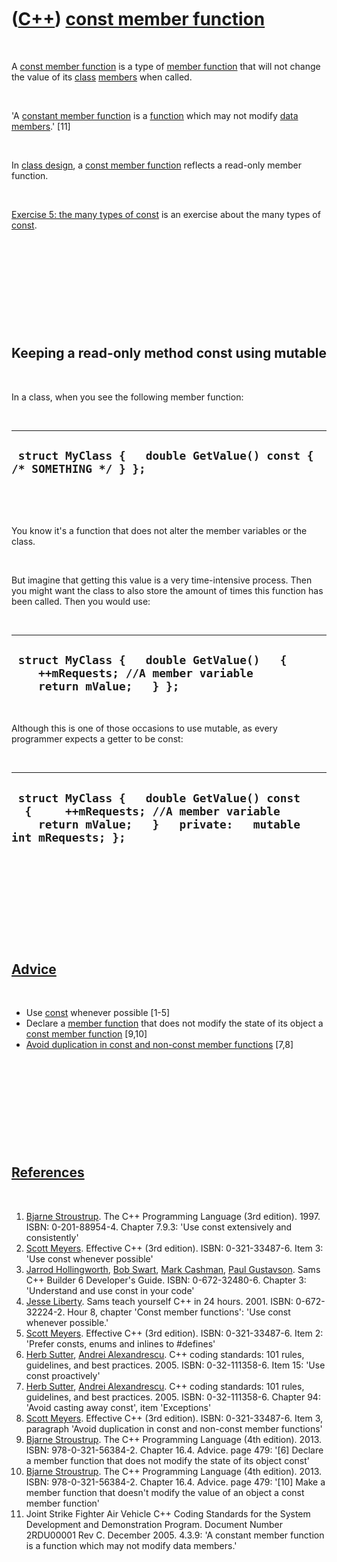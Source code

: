 
 

 

 

 

 

([C++](Cpp.md)) [const member function](CppConstMemberFunction.md)
====================================================================

 

A [const member function](CppConstMemberFunction.md) is a type of
[member function](CppMemberFunction.md) that will not change the value
of its [class](CppClass.md) [members](CppMember.md) when called.

 

'A [constant member function](CppConstMemberFunction.md) is a
[function](CppMemberFunction.md) which may not modify [data
members](CppDataMember.md).' \[11\]

 

In [class design](CppClassDesign.md), a [const member
function](CppConstMemberFunction.md) reflects a read-only member
function.

 

[Exercise 5: the many types of
const](CppExerciseTheManyTypesOfConst.md) is an exercise about the many
types of [const](CppConst.md).

 

 

 

 

 

Keeping a read-only method const using mutable
----------------------------------------------

 

In a class, when you see the following member function:

 

  ----------------------------------------------------------------------
  ` struct MyClass {   double GetValue() const { /* SOMETHING */ } };`
  ----------------------------------------------------------------------

 

 

You know it's a function that does not alter the member variables or the
class.

 

But imagine that getting this value is a very time-intensive process.
Then you might want the class to also store the amount of times this
function has been called. Then you would use:

 

  ------------------------------------------------------------------------------------------------------------
  ` struct MyClass {   double GetValue()   {     ++mRequests; //A member variable     return mValue;   } };`
  ------------------------------------------------------------------------------------------------------------

 

Although this is one of those occasions to use mutable, as every
programmer expects a getter to be const:

 

  ------------------------------------------------------------------------------------------------------------------------------------------------------
  ` struct MyClass {   double GetValue() const   {     ++mRequests; //A member variable     return mValue;   }   private:   mutable int mRequests; };`
  ------------------------------------------------------------------------------------------------------------------------------------------------------

 

 

 

 

 

[Advice](CppAdvice.md)
-----------------------

 

-   Use [const](CppConst.md) whenever possible \[1-5\]
-   Declare a [member function](CppMemberFunction.md) that does not
    modify the state of its object a [const member
    function](CppConstMemberFunction.md) \[9,10\]
-   [Avoid duplication in const and non-const member
    functions](CppAvoidDuplicationInConstAndNonConstMemberFunctions.md)
    \[7,8\]

 

 

 

 

 

[References](CppReferences.md)
-------------------------------

 

1.  [Bjarne Stroustrup](CppBjarneStroustrup.md). The C++ Programming
    Language (3rd edition). 1997. ISBN: 0-201-88954-4. Chapter 7.9.3:
    'Use const extensively and consistently'
2.  [Scott Meyers](CppScottMeyers.md). Effective C++ (3rd edition).
    ISBN: 0-321-33487-6. Item 3: 'Use const whenever possible'
3.  [Jarrod Hollingworth](CppJarrodHollingworth.md), [Bob
    Swart](CppBobSwart.md), [Mark Cashman](CppMarkCashman.md), [Paul
    Gustavson](CppPaulGustavson.md). Sams C++ Builder 6
    Developer's Guide. ISBN: 0-672-32480-6. Chapter 3: 'Understand and
    use const in your code'
4.  [Jesse Liberty](CppJesseLiberty.md). Sams teach yourself C++ in
    24 hours. 2001. ISBN: 0-672-32224-2. Hour 8, chapter 'Const member
    functions': 'Use const whenever possible.'
5.  [Scott Meyers](CppScottMeyers.md). Effective C++ (3rd edition).
    ISBN: 0-321-33487-6. Item 2: 'Prefer consts, enums and inlines to
    \#defines'
6.  [Herb Sutter](CppHerbSutter.md), [Andrei
    Alexandrescu](CppAndreiAlexandrescu.md). C++ coding standards: 101
    rules, guidelines, and best practices. 2005. ISBN: 0-32-111358-6.
    Item 15: 'Use const proactively'
7.  [Herb Sutter](CppHerbSutter.md), [Andrei
    Alexandrescu](CppAndreiAlexandrescu.md). C++ coding standards: 101
    rules, guidelines, and best practices. 2005. ISBN: 0-32-111358-6.
    Chapter 94: 'Avoid casting away const', item 'Exceptions'
8.  [Scott Meyers](CppScottMeyers.md). Effective C++ (3rd edition).
    ISBN: 0-321-33487-6. Item 3, paragraph 'Avoid duplication in const
    and non-const member functions'
9.  [Bjarne Stroustrup](CppBjarneStroustrup.md). The C++ Programming
    Language (4th edition). 2013. ISBN: 978-0-321-56384-2. Chapter 16.4.
    Advice. page 479: '\[6\] Declare a member function that does not
    modify the state of its object const'
10. [Bjarne Stroustrup](CppBjarneStroustrup.md). The C++ Programming
    Language (4th edition). 2013. ISBN: 978-0-321-56384-2. Chapter 16.4.
    Advice. page 479: '\[10\] Make a member function that doesn't modify
    the value of an object a const member function'
11. Joint Strike Fighter Air Vehicle C++ Coding Standards for the System
    Development and Demonstration Program. Document Number 2RDU00001
    Rev C. December 2005. 4.3.9: 'A constant member function is a
    function which may not modify data members.'

 

 

 

 

 

 

